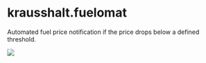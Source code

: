 # krausshalt.fuelomat

Automated fuel price notification if the price drops below a defined threshold.

![](https://pbs.twimg.com/media/DO2jfyNXcAMaWBb.jpg:large)
